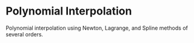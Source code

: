 # Polynomial Interpolation
Polynomial interpolation using Newton, Lagrange, and Spline methods of several orders.
